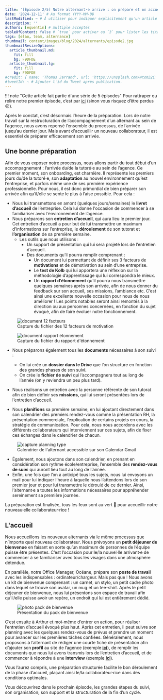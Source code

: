 ```yaml
---
title: '[Épisode 2/5] Notre alternant·e arrive : on prépare et on accueille'
date: '2024-12-11' # Au format YYYY-MM-DD
lastModified: ~ # À utiliser pour indiquer explicitement qu'un article à été mis à jour
description: ''
authors: [equentin] # multiple acceptés
tableOfContent: false # `true` pour activer ou `3` pour lister les titres sur 3 niveaux.
tags: [elao, team, alternance]
thumbnail: content/images/blog/2024/alternants/episode2.jpg
thumbnailResizeOptions:
  article_thumbnail.md:
    fit: fill
    bg: F9DFDE
  article_thumbnail.lg:
    fit: fill
    bg: F9DFDE
#credit: { name: 'Thomas Jarrand', url: 'https://unsplash.com/@tom32i' } # Pour créditer la photo utilisée en miniature
#tweetId: ~ # Ajouter l'id du Tweet après publication.
---
```


!!! note "Cette article fait partie d'une série de 5 épisodes"
    Pour rattraper ou relire notre premier épisode, c’est par [ici](./accompagnement-alternants-episode-1.md) 
    (sinon vous risquez d’être perdus 🙃).

Après le constat, c’est désormais l’heure de la préparation. Lors de notre travail sur la restructuration de
l’accompagnement d’un alternant au sein de l’agence, nous avons repensé l’ensemble du processus, de l’arrivée jusqu’au
dernier jour. Mais avant d'accueillir un nouveau collaborateur, il est essentiel de préparer efficacement son arrivée.

## Une bonne préparation

Afin de vous exposer notre processus, nous allons partir du tout début d’un accompagnement : l’arrivée du/de la tutoré·e
au sein de l’agence.
Ce premier moment, son onboarding, est charnière. Il représente les premiers jours du/de la tutoré·e, son **adaptation**
au nouvel environnement qu’est l’entreprise, et parfois même une de ses première expérience professionnelle. Pour nous,
il est donc primordial de bien préparer son arrivée afin qu’il/elle se sente le plus à l’aise possible.
Pour cela :

- Nous lui transmettons en amont (quelques jours/semaines) le **livret d’accueil** de l’entreprise. Cela lui donne 
  l'occasion de commencer à se familiariser avec l’environnement de l’agence.
- Nous préparons son **entretien d’accueil**, qui aura lieu le premier jour. Cet entretien d’accueil a pour but de lui
  transmettre un maximum d'informations sur l’entreprise, le **déroulement** de son tutorat et **l’organisation** de sa
  première semaine.
    - Les outils que nous utilisons :
        - Un support de présentation qui lui sera projeté lors de l’entretien d’accueil.
        - Des documents qu’il pourra remplir comprenant :
            - Un document lui permettant de définir ses 3 facteurs de **motivations** et de démotivation au sein d’une
              entreprise.
            - Le **test de Kolb** qui lui apportera une réflexion sur la méthodologie d’apprentissage qui lui
              correspondra le mieux.
            - Un **rapport d’étonnement** qu’il pourra nous transmettre quelques semaines après son arrivée, afin de
              nous donner du feedback sur son accueil, ses missions, l’ambiance etc. C’est ainsi une excellente nouvelle
              occasion pour nous de nous améliorer ! Les points notables seront ainsi remontés à la direction ou aux
              personnes concernées, en fonction du sujet évoqué, afin de faire évoluer notre fonctionnement.

<figure>
    <img src="content/images/blog/2024/alternants/doc-12-facteurs.png" alt="document 12 facteurs">
    <figcaption>
        <span class="figure__legend">Capture du fichier des 12 facteurs de motivation</span>
    </figcaption>
</figure>

<figure>
    <img src="content/images/blog/2024/alternants/doc-rapport-etonnement.png" alt="document rapport étonnement">
    <figcaption>
        <span class="figure__legend">Capture du fichier du rapport d'étonnement</span>
    </figcaption>
</figure>

- Nous préparons également tous les **documents** nécessaires à son suivi :
    - On lui crée un **dossier dans le Drive** que l’on structure en fonction des grandes phases de son suivi.
    - On crée le **fichier de suivi** qui l’accompagnera tout au long de l’année (on y reviendra un peu plus tard).

- Nous réalisons un entretien avec la personne référente de son tutorat afin de bien définir ses **missions**, qui lui
  seront présentées lors de l’entretien d’accueil.
- Nous **planifions** sa première semaine, en lui ajoutant directement dans son calendrier des premiers rendez-vous
  comme la présentation RH, la présentation commerciale, l’explication de certains projets en cours, la stratégie de
  communication. Pour cela, nous nous accordons avec les différents collaborateurs qui interviennent sur ces sujets,
  afin de fixer ces échanges dans le calendrier de chacun.

<figure>
    <img src="content/images/blog/2024/alternants/capture-planning.jpg" alt="capture planning type">
    <figcaption>
        <span class="figure__legend">Calendrier de l'alternant accessible sur son Calendar Gmail</span>
    </figcaption>
</figure>

- Également, nous ajoutons dans son calendrier, en prenant en considération son rythme école/entreprise, l’ensemble des
  **rendez-vous de suivi** qui auront lieu tout au long de l’année.
- Enfin, une fois que l’on a anticipé tous les sujets, nous lui envoyons un mail pour lui indiquer l’heure à laquelle
  nous l’attendons lors de son premier jour et pour lui transmettre le déroulé de ce dernier. Ainsi, l’alternant·e a
  toutes les informations nécessaires pour appréhender sereinement sa première journée.

La préparation est finalisée, tous les feux sont au vert 🚦 pour accueillir notre nouveau·elle collaborateur·rice !

## L'accueil

Nous accueillons les nouveaux alternants via le même processus que n’importe quel nouveau collaborateur. Nous prévoyons
un **petit déjeuner de bienvenue** en faisant en sorte qu’un maximum de personnes de l’équipe puisse être présentes.
C’est l’occasion pour le/la nouvel·lle arrivant·e de commencer à se familiariser avec tous les visages dans une
atmosphère détendue.

En parallèle, notre Office Manager, Océane, prépare son **poste de travail** avec les indispensables :
ordinateur/chargeur. Mais pas que ! Nous avons un kit de bienvenue comprenant : un carnet, un stylo, un petit cadre
photo dans lequel se trouve son avatar, un mug et un tee-shirt. Après le petit déjeuner de bienvenue, nous lui
présentons son espace de travail afin qu’il/elle puisse avoir un repère, un endroit qui lui est entièrement dédié.

<figure>
    <img src="content/images/blog/2024/alternants/pack-bienvenue.jpg" alt="photo pack de bienvenue">
    <figcaption>
        <span class="figure__legend">Présentation du pack de bienvenue</span>
    </figcaption>
</figure>

C’est ensuite à Arthur et moi-même d’entrer en action, pour réaliser l’entretien d’accueil évoqué plus haut.
Après cet entretien, il peut suivre son planning avec les quelques rendez-vous de prévus et prendre un moment pour
avancer sur les premières tâches confiées. Généralement, nous proposons à l’alternant de rédiger une courte fiche de
présentation afin d’ajouter son **profil** au site de l’agence (exemple [**ici**](../../../member/lasse.yaml)),
de remplir les documents que nous lui avons transmis lors de l’entretien d’accueil, et de commencer à répondre à une
**interview** (exemple [**ici**](./../emmanuelle-alternante-direction-artistique.md)</a>).

Vous l’aurez compris, une préparation structurée facilite le bon déroulement de la phase d’accueil, plaçant ainsi le/la
collaborateur·rice dans des conditions optimales.

Vous découvrirez dans le prochain épisode, les grandes étapes du suivi, son organisation, son support et la
structuration de la fin d’un cycle.

